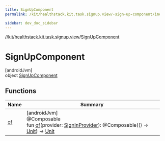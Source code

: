 ```yaml
---
title: SignUpComponent
permalink: /kit/healthstack.kit.task.signup.view/-sign-up-component/index.html

sidebar: dev_doc_sidebar
---
```

//[kit](../../../index.html)/[healthstack.kit.task.signup.view](../index.html)/[SignUpComponent](index.html)



# SignUpComponent



[androidJvm]\
object [SignUpComponent](index.html)



## Functions


| Name | Summary |
|---|---|
| [of](of.html) | [androidJvm]<br>@Composable<br>fun [of](of.html)(provider: [SignInProvider](../../healthstack.kit.auth/-sign-in-provider/index.html)): @Composable(() -&gt; [Unit](https://kotlinlang.org/api/latest/jvm/stdlib/kotlin/-unit/index.html)) -&gt; [Unit](https://kotlinlang.org/api/latest/jvm/stdlib/kotlin/-unit/index.html) |

